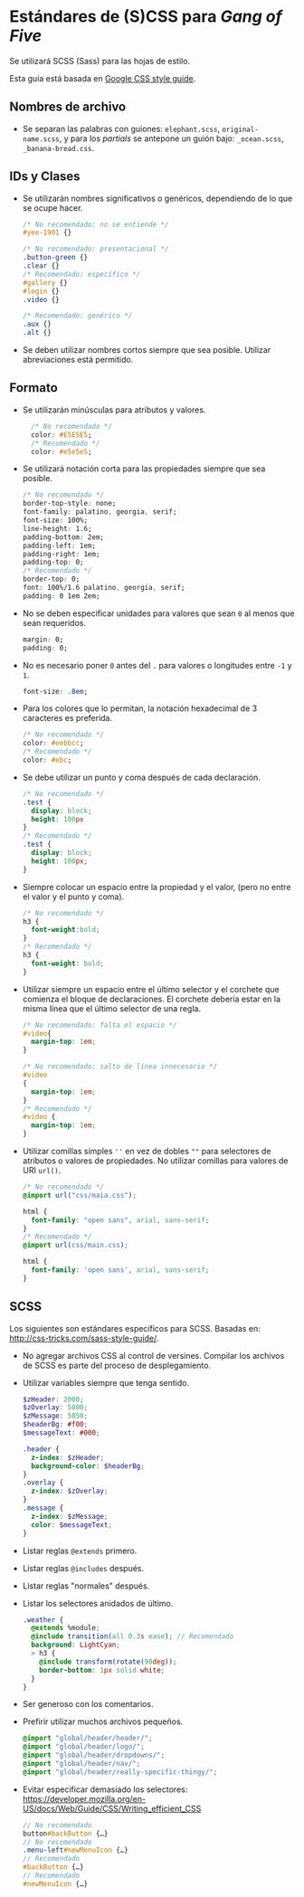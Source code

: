 # Estándares de (S)CSS para *Gang of Five*

Se utilizará SCSS (Sass) para las hojas de estilo.

Esta guía está basada en [Google CSS style guide](http://google-styleguide.googlecode.com/svn/trunk/htmlcssguide.xml#CSS_Style_Rules).

## Nombres de archivo
 - Se separan las palabras con guiones: `elephant.scss`, `original-name.scss`, y para los *partials* se antepone un guión bajo: `_ocean.scss`, `_banana-bread.css`.

## IDs y Clases
 - Se utilizarán nombres significativos o genéricos, dependiendo de lo que se ocupe hacer.
 
    ~~~css
    /* No recomendado: no se entiende */
    #yee-1901 {}
    
    /* No recomendado: presentacional */
    .button-green {}
    .clear {}
    /* Recomendado: específico */
    #gallery {}
    #login {}
    .video {}
    
    /* Recomendado: genérico */
    .aux {}
    .alt {}
    ~~~
 - Se deben utilizar nombres cortos siempre que sea posible. Utilizar abreviaciones está permitido.

## Formato
 - Se utilizarán minúsculas para atributos y valores.
    ~~~css
      /* No recomendado */
      color: #E5E5E5;
      /* Recomendado */
      color: #e5e5e5;
    ~~~

 - Se utilizará notación corta para las propiedades siempre que sea posible.

    ~~~css
    /* No recomendado */
    border-top-style: none;
    font-family: palatino, georgia, serif;
    font-size: 100%;
    line-height: 1.6;
    padding-bottom: 2em;
    padding-left: 1em;
    padding-right: 1em;
    padding-top: 0;
    /* Recomendado */
    border-top: 0;
    font: 100%/1.6 palatino, georgia, serif;
    padding: 0 1em 2em;
    ~~~
    
 - No se deben especificar unidades para valores que sean `0` al menos que sean requeridos.
    ~~~css
    margin: 0;
    padding: 0;
    ~~~

 - No es necesario poner `0` antes del `.` para valores o longitudes entre `-1` y `1`.

    ~~~css
    font-size: .8em;
    ~~~

 - Para los colores que lo permitan, la notación hexadecimal de 3 caracteres es preferida.

    ~~~css
    /* No recomendado */
    color: #eebbcc;
    /* Recomendado */
    color: #ebc;
    ~~~
 - Se debe utilizar un punto y coma después de cada declaración.

    ~~~css
    /* No recomendado */
    .test {
      display: block;
      height: 100px
    }
    /* Recomendado */
    .test {
      display: block;
      height: 100px;
    }
    ~~~
    
 - Siempre colocar un espacio entre la propiedad y el valor, (pero no entre el valor y el punto y coma).

    ~~~css
    /* No recomendado */
    h3 {
      font-weight:bold;
    }
    /* Recomendado */
    h3 {
      font-weight: bold;
    }
    ~~~

 - Utilizar siempre un espacio entre el último selector y el corchete que comienza el bloque
   de declaraciones. El corchete debería estar en la misma línea que el último selector de una regla.

    ~~~css
    /* No recomendado: falta el espacio */
    #video{
      margin-top: 1em;
    }
    
    /* No recomendado: salto de línea innecesario */
    #video
    {
      margin-top: 1em;
    }
    /* Recomendado */
    #video {
      margin-top: 1em;
    }
    ~~~
 - Utilizar comillas simples `''` en vez de dobles `""` para selectores de atributos o
   valores de propiedades. No utilizar comillas para valores de URI `url()`.

    ~~~css
    /* No recomendado */
    @import url("css/maia.css");
    
    html {
      font-family: "open sans", arial, sans-serif;
    }
    /* Recomendado */
    @import url(css/main.css);
    
    html {
      font-family: 'open sans', arial, sans-serif;
    }
    ~~~
    
## SCSS

Los siguientes son estándares específicos para SCSS. Basadas en: http://css-tricks.com/sass-style-guide/.
 - No agregar archivos CSS al control de versines.
   Compilar los archivos de SCSS es parte del proceso de desplegamiento.
 
 - Utilizar variables siempre que tenga sentido.
    ~~~scss
    $zHeader: 2000;
    $zOverlay: 5000;
    $zMessage: 5050;
    $headerBg: #f00;
    $messageText: #000;
    
    .header {
      z-index: $zHeader;
      background-color: $headerBg;
    }
    .overlay {
      z-index: $zOverlay;
    }
    .message {
      z-index: $zMessage;
      color: $messageText;
    }
    ~~~
 
 - Listar reglas `@extends` primero.
 - Listar reglas `@includes` después.
 - Listar reglas "normales" después.
 - Listar los selectores anidados de último.
    ~~~scss
    .weather {
      @extends %module; 
      @include transition(all 0.3s ease); // Recomendado
      background: LightCyan;
      > h3 {
        @include transform(rotate(90deg));
        border-bottom: 1px solid white;
      }
    }
    ~~~

 - Ser generoso con los comentarios.

 - Prefirir utilizar muchos archivos pequeños.
    ~~~scss
    @import "global/header/header/";
    @import "global/header/logo/";
    @import "global/header/dropdowns/";
    @import "global/header/nav/";
    @import "global/header/really-specific-thingy/";
    ~~~

 - Evitar especificar demasiado los selectores: https://developer.mozilla.org/en-US/docs/Web/Guide/CSS/Writing_efficient_CSS
     ~~~scss
	// No recomendado
	button#backButton {…}
	// No recomendado
	.menu-left#newMenuIcon {…}
	// Recomendado
	#backButton {…}
	// Recomendado
	#newMenuIcon {…}
    ~~~
